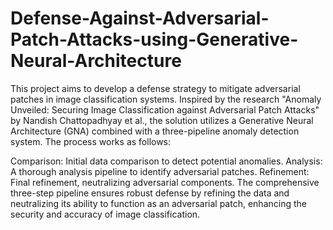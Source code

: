 # Defense-Against-Adversarial-Patch-Attacks-using-Generative-Neural-Architecture
This project aims to develop a defense strategy to mitigate adversarial patches in image classification systems. Inspired by the research "Anomaly Unveiled: Securing Image Classification against Adversarial Patch Attacks" by Nandish Chattopadhyay et al., the solution utilizes a Generative Neural Architecture (GNA) combined with a three-pipeline anomaly detection system. The process works as follows:

Comparison: Initial data comparison to detect potential anomalies.
Analysis: A thorough analysis pipeline to identify adversarial patches.
Refinement: Final refinement, neutralizing adversarial components.
The comprehensive three-step pipeline ensures robust defense by refining the data and neutralizing its ability to function as an adversarial patch, enhancing the security and accuracy of image classification.
